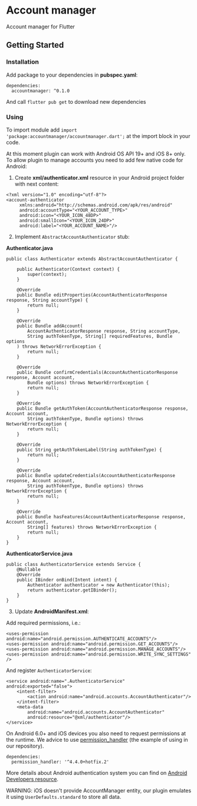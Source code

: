 # Account manager

Account manager for Flutter

## Getting Started

### Installation

Add package to your dependencies in **pubspec.yaml**:

 ```
dependencies:
   accountmanager: ^0.1.0
```

And call `flutter pub get` to download new dependencies

### Using

To import module add `import 'package:accountmanager/accountmanager.dart';` at the 
import block in your code.

At this moment plugin can work with Android OS API 19+ and iOS 8+ only. To allow plugin to manage 
accounts you need to add few native code for Android:  

1. Create **xml/authenticator.xml** resource in your Android project folder with next content:  
```
<?xml version="1.0" encoding="utf-8"?>
<account-authenticator
     xmlns:android="http://schemas.android.com/apk/res/android"
     android:accountType="<YOUR_ACCOUNT_TYPE>"
     android:icon="<YOUR_ICON_48DP>"
     android:smallIcon="<YOUR_ICON_24DP>"
     android:label="<YOUR_ACCOUNT_NAME>"/>
```
2. Implement `AbstractAccountAuthenticator` stub:  

**Authenticator.java**
```
public class Authenticator extends AbstractAccountAuthenticator {

    public Authenticator(Context context) {
        super(context);
    }

    @Override
    public Bundle editProperties(AccountAuthenticatorResponse response, String accountType) {
        return null;
    }

    @Override
    public Bundle addAccount(
        AccountAuthenticatorResponse response, String accountType, 
        String authTokenType, String[] requiredFeatures, Bundle options
    ) throws NetworkErrorException {
        return null;
    }

    @Override
    public Bundle confirmCredentials(AccountAuthenticatorResponse response, Account account, 
        Bundle options) throws NetworkErrorException {
        return null;
    }

    @Override
    public Bundle getAuthToken(AccountAuthenticatorResponse response, Account account, 
        String authTokenType, Bundle options) throws NetworkErrorException {
        return null;
    }

    @Override
    public String getAuthTokenLabel(String authTokenType) {
        return null;
    }

    @Override
    public Bundle updateCredentials(AccountAuthenticatorResponse response, Account account, 
        String authTokenType, Bundle options) throws NetworkErrorException {
        return null;
    }

    @Override
    public Bundle hasFeatures(AccountAuthenticatorResponse response, Account account, 
        String[] features) throws NetworkErrorException {
        return null;
    }
}
```

**AuthenticatorService.java**
```
public class AuthenticatorService extends Service {
    @Nullable
    @Override
    public IBinder onBind(Intent intent) {
        Authenticator authenticator = new Authenticator(this);
        return authenticator.getIBinder();
    }
}
```

3. Update **AndroidManifest.xml**:

Add required permissions, i.e.:  
```
<uses-permission android:name="android.permission.AUTHENTICATE_ACCOUNTS"/>
<uses-permission android:name="android.permission.GET_ACCOUNTS"/>
<uses-permission android:name="android.permission.MANAGE_ACCOUNTS"/>
<uses-permission android:name="android.permission.WRITE_SYNC_SETTINGS" />
```
And register `AuthenticatorService`:
```
<service android:name=".AuthenticatorService" android:exported="false">
    <intent-filter>
        <action android:name="android.accounts.AccountAuthenticator"/>
    </intent-filter>
    <meta-data
        android:name="android.accounts.AccountAuthenticator"
        android:resource="@xml/authenticator"/>
</service>
```

On Android 6.0+ and iOS devices you also need to request permissions at the runtime. We advice to 
use [permission_handler](https://pub.dev/packages/permission_handler) (the example of using in our 
repository).

```
dependencies:
  permission_handler: '^4.4.0+hotfix.2'
```

More details about Android authentication system you can find on 
[Android Developers resource](https://developer.android.com/training/id-auth/custom_auth).

WARNING: iOS doesn't provide AccountManager entity, our plugin emulates it using 
`UserDefaults.standard` to store all data.